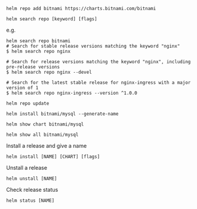 ```
helm repo add bitnami https://charts.bitnami.com/bitnami
```

```
helm search repo [keyword] [flags]
```

e.g.
```
helm search repo bitnami
# Search for stable release versions matching the keyword "nginx"
$ helm search repo nginx

# Search for release versions matching the keyword "nginx", including pre-release versions
$ helm search repo nginx --devel

# Search for the latest stable release for nginx-ingress with a major version of 1
$ helm search repo nginx-ingress --version ^1.0.0 
```

```
helm repo update
```

```
helm install bitnami/mysql --generate-name
```

```
helm show chart bitnami/mysql
```

```
helm show all bitnami/mysql
```

Install a release and give a name
```
helm install [NAME] [CHART] [flags]
```

Unstall a release
```
helm unstall [NAME]
```

Check release status
```
helm status [NAME]
```
